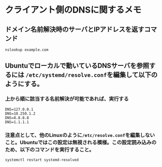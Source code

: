 # クライアント側のDNSに関するメモ
## ドメイン名前解決時のサーバとIPアドレスを返すコマンド
```
nslookup example.com
```

## Ubuntuでローカルで動いているDNSサーバを参照するには `/etc/systemd/resolve.conf`を編集して以下のようにする。
### 上から順に該当する名前解決が可能であれば、実行する
```
DNS=127.0.0.1
DNS=10.250.1.2
DNS=8.8.8.8
DNS=1.1.1.1
```
### 注意点として、他のLinuxのように`/etc/resolve.conf`を編集しないこと。Ubuntuではこの設定は無視される模様。この設定読み込みのため、以下のコマンドを実行すること。
```
systemctl restart systemd-resolved
```